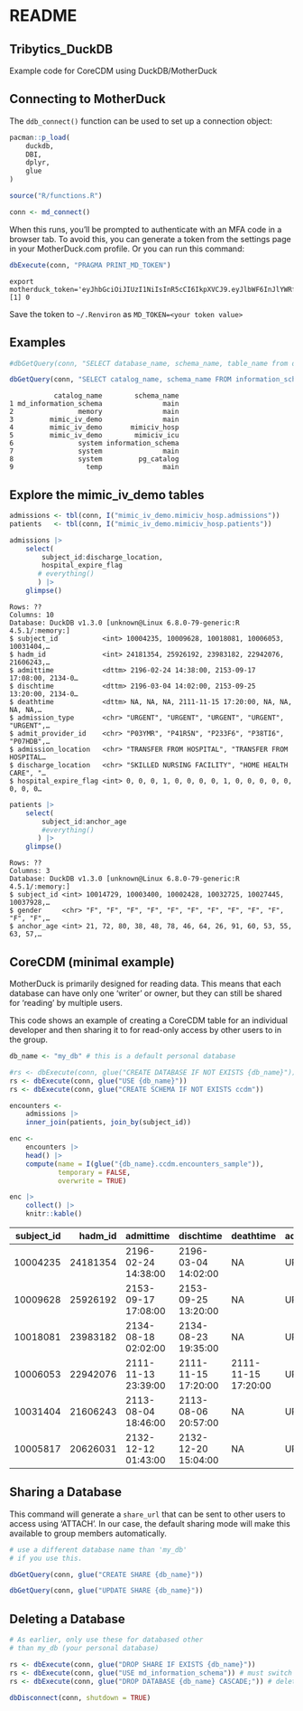 # README


## Tribytics_DuckDB

Example code for CoreCDM using DuckDB/MotherDuck

## Connecting to MotherDuck

The `ddb_connect()` function can be used to set up a connection object:

``` r
pacman::p_load(
    duckdb,
    DBI,
    dplyr,
    glue
)

source("R/functions.R")

conn <- md_connect() 
```

When this runs, you’ll be prompted to authenticate with an MFA code in a
browser tab. To avoid this, you can generate a token from the settings
page in your MotherDuck.com profile. Or you can run this command:

``` r
dbExecute(conn, "PRAGMA PRINT_MD_TOKEN")
```

    export motherduck_token='eyJhbGciOiJIUzI1NiIsInR5cCI6IkpXVCJ9.eyJlbWF6InJlYWRfd3JpdGUiLCJpYXQiOjE3NjAyODcxMDR9.HVdfQvKw1wPRTQ4c1KeYtvWpUdtbAk46P3kqo_h0k0E'
    [1] 0  

Save the token to `~/.Renviron` as `MD_TOKEN=<your token value>`

## Examples

``` r
#dbGetQuery(conn, "SELECT database_name, schema_name, table_name from duckdb_tables();")

dbGetQuery(conn, "SELECT catalog_name, schema_name FROM information_schema.schemata;")
```

               catalog_name        schema_name
    1 md_information_schema               main
    2                memory               main
    3         mimic_iv_demo               main
    4         mimic_iv_demo       mimiciv_hosp
    5         mimic_iv_demo        mimiciv_icu
    6                system information_schema
    7                system               main
    8                system         pg_catalog
    9                  temp               main

## Explore the mimic_iv_demo tables

``` r
admissions <- tbl(conn, I("mimic_iv_demo.mimiciv_hosp.admissions"))
patients   <- tbl(conn, I("mimic_iv_demo.mimiciv_hosp.patients"))

admissions |> 
    select(
        subject_id:discharge_location,
        hospital_expire_flag
       # everything()
       ) |> 
    glimpse()
```

    Rows: ??
    Columns: 10
    Database: DuckDB v1.3.0 [unknown@Linux 6.8.0-79-generic:R 4.5.1/:memory:]
    $ subject_id           <int> 10004235, 10009628, 10018081, 10006053, 10031404,…
    $ hadm_id              <int> 24181354, 25926192, 23983182, 22942076, 21606243,…
    $ admittime            <dttm> 2196-02-24 14:38:00, 2153-09-17 17:08:00, 2134-0…
    $ dischtime            <dttm> 2196-03-04 14:02:00, 2153-09-25 13:20:00, 2134-0…
    $ deathtime            <dttm> NA, NA, NA, 2111-11-15 17:20:00, NA, NA, NA, NA,…
    $ admission_type       <chr> "URGENT", "URGENT", "URGENT", "URGENT", "URGENT",…
    $ admit_provider_id    <chr> "P03YMR", "P41R5N", "P233F6", "P38TI6", "P07HDB",…
    $ admission_location   <chr> "TRANSFER FROM HOSPITAL", "TRANSFER FROM HOSPITAL…
    $ discharge_location   <chr> "SKILLED NURSING FACILITY", "HOME HEALTH CARE", "…
    $ hospital_expire_flag <int> 0, 0, 0, 1, 0, 0, 0, 0, 1, 0, 0, 0, 0, 0, 0, 0, 0…

``` r
patients |> 
    select(
        subject_id:anchor_age
        #everything()
       ) |> 
    glimpse()
```

    Rows: ??
    Columns: 3
    Database: DuckDB v1.3.0 [unknown@Linux 6.8.0-79-generic:R 4.5.1/:memory:]
    $ subject_id <int> 10014729, 10003400, 10002428, 10032725, 10027445, 10037928,…
    $ gender     <chr> "F", "F", "F", "F", "F", "F", "F", "F", "F", "F", "F", "F",…
    $ anchor_age <int> 21, 72, 80, 38, 48, 78, 46, 64, 26, 91, 60, 53, 55, 63, 57,…

## CoreCDM (minimal example)

MotherDuck is primarily designed for reading data. This means that each
database can have only one ‘writer’ or owner, but they can still be
shared for ‘reading’ by multiple users.

This code shows an example of creating a CoreCDM table for an individual
developer and then sharing it to for read-only access by other users to
in the group.

``` r
db_name <- "my_db" # this is a default personal database

#rs <- dbExecute(conn, glue("CREATE DATABASE IF NOT EXISTS {db_name}"))
rs <- dbExecute(conn, glue("USE {db_name}"))
rs <- dbExecute(conn, glue("CREATE SCHEMA IF NOT EXISTS ccdm"))

encounters <- 
    admissions |> 
    inner_join(patients, join_by(subject_id))

enc <- 
    encounters |> 
    head() |>
    compute(name = I(glue("{db_name}.ccdm.encounters_sample")), 
            temporary = FALSE, 
            overwrite = TRUE)

enc |> 
    collect() |> 
    knitr::kable()
```

| subject_id | hadm_id | admittime | dischtime | deathtime | admission_type | admit_provider_id | admission_location | discharge_location | insurance | language | marital_status | race | edregtime | edouttime | hospital_expire_flag | gender | anchor_age | anchor_year | anchor_year_group | dod |
|---:|---:|:---|:---|:---|:---|:---|:---|:---|:---|:---|:---|:---|:---|:---|---:|:---|---:|---:|:---|:---|
| 10004235 | 24181354 | 2196-02-24 14:38:00 | 2196-03-04 14:02:00 | NA | URGENT | P03YMR | TRANSFER FROM HOSPITAL | SKILLED NURSING FACILITY | Medicaid | ENGLISH | SINGLE | BLACK/CAPE VERDEAN | 2196-02-24 12:15:00 | 2196-02-24 17:07:00 | 0 | M | 47 | 2196 | 2014 - 2016 | NA |
| 10009628 | 25926192 | 2153-09-17 17:08:00 | 2153-09-25 13:20:00 | NA | URGENT | P41R5N | TRANSFER FROM HOSPITAL | HOME HEALTH CARE | Medicaid | ? | MARRIED | HISPANIC/LATINO - PUERTO RICAN | NA | NA | 0 | M | 58 | 2153 | 2011 - 2013 | NA |
| 10018081 | 23983182 | 2134-08-18 02:02:00 | 2134-08-23 19:35:00 | NA | URGENT | P233F6 | TRANSFER FROM HOSPITAL | SKILLED NURSING FACILITY | Medicare | ENGLISH | MARRIED | WHITE | 2134-08-17 16:24:00 | 2134-08-18 03:15:00 | 0 | M | 79 | 2133 | 2011 - 2013 | 2134-10-28 |
| 10006053 | 22942076 | 2111-11-13 23:39:00 | 2111-11-15 17:20:00 | 2111-11-15 17:20:00 | URGENT | P38TI6 | TRANSFER FROM HOSPITAL | DIED | Medicaid | ENGLISH | NA | UNKNOWN | NA | NA | 1 | M | 52 | 2111 | 2014 - 2016 | 2111-11-15 |
| 10031404 | 21606243 | 2113-08-04 18:46:00 | 2113-08-06 20:57:00 | NA | URGENT | P07HDB | TRANSFER FROM HOSPITAL | HOME | Other | ENGLISH | WIDOWED | WHITE | NA | NA | 0 | F | 82 | 2113 | 2014 - 2016 | NA |
| 10005817 | 20626031 | 2132-12-12 01:43:00 | 2132-12-20 15:04:00 | NA | URGENT | P41R5N | TRANSFER FROM HOSPITAL | HOME HEALTH CARE | Medicare | ENGLISH | MARRIED | WHITE | NA | NA | 0 | M | 66 | 2132 | 2014 - 2016 | 2135-01-19 |

## Sharing a Database

This command will generate a `share_url` that can be sent to other users
to access using ‘ATTACH’. In our case, the default sharing mode will
make this available to group members automatically.

``` r
# use a different database name than 'my_db' 
# if you use this.

dbGetQuery(conn, glue("CREATE SHARE {db_name}"))

dbGetQuery(conn, glue("UPDATE SHARE {db_name}"))
```

## Deleting a Database

``` r
# As earlier, only use these for databased other 
# than my_db (your personal database)

rs <- dbExecute(conn, glue("DROP SHARE IF EXISTS {db_name}"))
rs <- dbExecute(conn, glue("USE md_information_schema")) # must switch to a different database first
rs <- dbExecute(conn, glue("DROP DATABASE {db_name} CASCADE;")) # deletes all schemas & tables
```

``` r
dbDisconnect(conn, shutdown = TRUE)
```
